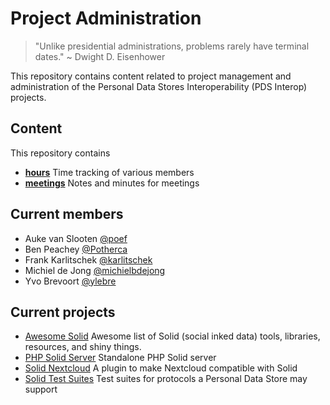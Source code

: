 # Project Administration

> "Unlike presidential administrations, problems rarely have terminal dates."
> ~ Dwight D. Eisenhower

This repository contains content related to project management and administration
of the Personal Data Stores Interoperability (PDS Interop) projects.

## Content

This repository contains

- [**hours**](./hours/) Time tracking of various members
- [**meetings**](./meetings/) Notes and minutes for meetings

## Current members

- Auke van Slooten [@poef](https://github.com/poef)
- Ben Peachey [@Potherca](https://github.com/Potherca)
- Frank Karlitschek [@karlitschek](https://github.com/karlitschek)
- Michiel de Jong [@michielbdejong](https://github.com/michielbdejong)
- Yvo Brevoort [@ylebre](https://github.com/ylebre)

## Current projects

- [Awesome Solid](https://pdsinterop.org/awesome-solid/)
  Awesome list of Solid (social inked data) tools, libraries, resources, and shiny things.
- [PHP Solid Server](https://pdsinterop.org/php-solid-server/)
  Standalone PHP Solid server
- [Solid Nextcloud](https://github.com/pdsinterop/solid-nextcloud)
  A plugin to make Nextcloud compatible with Solid
- [Solid Test Suites](https://pdsinterop.org/test-suites/)
  Test suites for protocols a Personal Data Store may support
